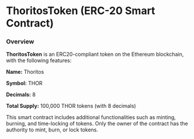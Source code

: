 # ThoritosToken (ERC-20 Smart Contract)

### Overview
<b>ThoritosToken</b> is an ERC20-compliant token on the Ethereum blockchain, with the following features:

<b>Name:</b> Thoritos

<b>Symbol:</b> THOR

<b>Decimals:</b> 8

<b>Total Supply:</b> 100,000 THOR tokens (with 8 decimals)

This smart contract includes additional functionalities such as minting, burning, and time-locking of tokens. Only the owner of the contract has the authority to mint, burn, or lock tokens.

